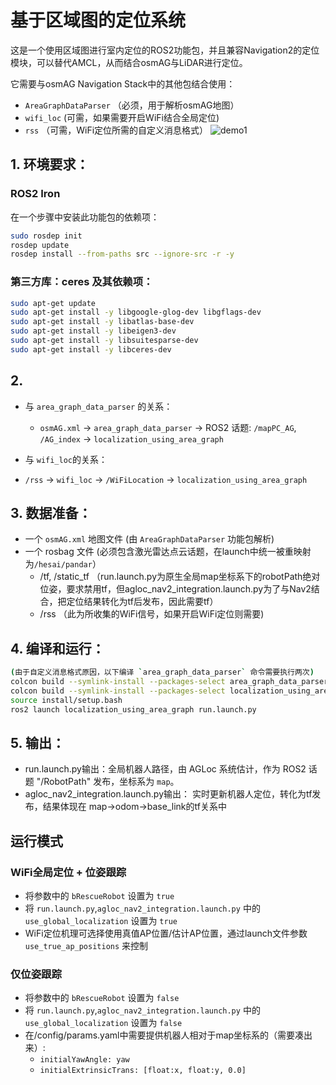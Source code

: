 # 基于区域图的定位系统

这是一个使用区域图进行室内定位的ROS2功能包，并且兼容Navigation2的定位模块，可以替代AMCL，从而结合osmAG与LiDAR进行定位。

它需要与osmAG Navigation Stack中的其他包结合使用：
- `AreaGraphDataParser`  （必须，用于解析osmAG地图）
- `wifi_loc` (可需，如果需要开启WiFi结合全局定位)
- `rss` （可需，WiFi定位所需的自定义消息格式）
![demo1](images/demo1.png)


## 1. 环境要求：

### ROS2 Iron
在一个步骤中安装此功能包的依赖项：
```bash
sudo rosdep init
rosdep update
rosdep install --from-paths src --ignore-src -r -y
```

### 第三方库：ceres 及其依赖项：
```bash
sudo apt-get update
sudo apt-get install -y libgoogle-glog-dev libgflags-dev
sudo apt-get install -y libatlas-base-dev
sudo apt-get install -y libeigen3-dev
sudo apt-get install -y libsuitesparse-dev
sudo apt-get install -y libceres-dev
```

## 2. 

- 与 `area_graph_data_parser` 的关系：

    - `osmAG.xml` -> `area_graph_data_parser` -> ROS2 话题: `/mapPC_AG`, `/AG_index` -> `localization_using_area_graph`
- 与 `wifi_loc`的关系：
- `/rss` -> `wifi_loc` -> `/WiFiLocation` -> `localization_using_area_graph`


## 3. 数据准备：
 - 一个 `osmAG.xml` 地图文件 (由 `AreaGraphDataParser` 功能包解析)
 - 一个 rosbag 文件 (必须包含激光雷达点云话题，在launch中统一被重映射为`/hesai/pandar`）
    - /tf, /static_tf （run.launch.py为原生全局map坐标系下的robotPath绝对位姿，要求禁用tf，但agloc_nav2_integration.launch.py为了与Nav2结合，把定位结果转化为tf后发布，因此需要tf）
    - /rss （此为所收集的WiFi信号，如果开启WiFi定位则需要)


## 4. 编译和运行：
```bash
(由于自定义消息格式原因，以下编译 `area_graph_data_parser` 命令需要执行两次)
colcon build --symlink-install --packages-select area_graph_data_parser 
colcon build --symlink-install --packages-select localization_using_area_graph
source install/setup.bash
ros2 launch localization_using_area_graph run.launch.py
```
## 5. 输出：
 - run.launch.py输出：全局机器人路径，由 AGLoc 系统估计，作为 ROS2 话题 "/RobotPath" 发布，坐标系为 `map`。
 - agloc_nav2_integration.launch.py输出： 实时更新机器人定位，转化为tf发布，结果体现在 map->odom->base_link的tf关系中


## 运行模式

### WiFi全局定位 + 位姿跟踪
 -  将参数中的 `bRescueRobot` 设置为 `true`
 -  将 `run.launch.py`,`agloc_nav2_integration.launch.py` 中的 `use_global_localization` 设置为 `true`
 -  WiFi定位机理可选择使用真值AP位置/估计AP位置，通过launch文件参数 `use_true_ap_positions` 来控制

### 仅位姿跟踪
 -  将参数中的 `bRescueRobot` 设置为 `false`
 -  将 `run.launch.py`,`agloc_nav2_integration.launch.py` 中的 `use_global_localization` 设置为 `false`
 - 在/config/params.yaml中需要提供机器人相对于map坐标系的（需要凑出来）:
    - `initialYawAngle: yaw `
    - `initialExtrinsicTrans: [float:x, float:y, 0.0] `
